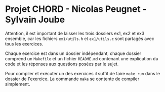 # Projet CHORD - Nicolas Peugnet - Sylvain Joube

Attention, il est important de laisser les trois dossiers ex1, ex2 et ex3 ensemble, car les fichiers `ex1/utils.h` et `ex1/utils.c` sont partagés avec tous les exercices.

Chaque exercice est dans un dossier indépendant, chaque dossier comprend un `Makefile` et un fichier `README.md` contenant une explication du code et les réponses aux questions posées par le sujet.

Pour compiler et exécuter un des exercices il suffit de faire `make run` dans le dossier de l'exercice. La commande `make` se contente de compiler simplement.